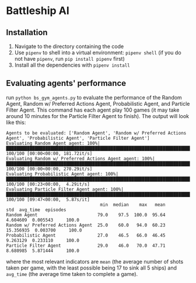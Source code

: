 # Battleship AI

## Installation
1. Navigate to the directory containing the code
2. Use `pipenv` to shell into a virtual environment: `pipenv shell` (if you do not have `pipenv`, run `pip install pipenv` first)
3. Install all the dependencies with `pipenv install`

## Evaluating agents' performance
run `python bs_gym_agents.py` to evaluate the performance of the Random Agent, Random w/ Preferred Actions Agent, Probabilistic Agent, and Particle Filter Agent. This command has each agent play 100 games (it may take around 10 minutes for the Particle Filter Agent to finish). The output will look like this:

```
Agents to be evaluated: ['Random Agent', 'Random w/ Preferred Actions Agent', 'Probabilistic Agent', 'Particle Filter Agent']
Evaluating Random Agent agent: 100%|█████████████████████████████████████████████████████████████████████████████████████████████| 100/100 [00:00<00:00, 181.72it/s]
Evaluating Random w/ Preferred Actions Agent agent: 100%|████████████████████████████████████████████████████████████████████████| 100/100 [00:00<00:00, 270.29it/s] 
Evaluating Probabilistic Agent agent: 100%|███████████████████████████████████████████████████████████████████████████████████████| 100/100 [00:23<00:00,  4.29it/s] 
Evaluating Particle Filter Agent agent: 100%|█████████████████████████████████████████████████████████████████████████████████████| 100/100 [09:47<00:00,  5.87s/it]
                                    min  median    max   mean        std  avg_time  episodes
Random Agent                       79.0    97.5  100.0  95.64   4.604609  0.005543     100.0
Random w/ Preferred Actions Agent  25.0    60.0   94.0  60.23  15.356935  0.003700     100.0
Probabilistic Agent                27.0    46.5   66.0  46.45   9.263129  0.233110     100.0
Particle Filter Agent              29.0    46.0   70.0  47.71   8.680985  5.871444     100.0
```

where the most relevant indicators are `mean` (the average number of shots taken per game, with the least possible being 17 to sink all 5 ships) and `avg_time` (the average time taken to complete a game).